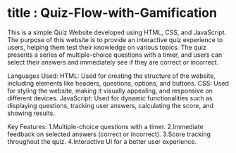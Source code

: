 # title : Quiz-Flow-with-Gamification
This is a simple Quiz Website developed using HTML, CSS, and JavaScript. The purpose of this website is to provide an interactive quiz experience to users, helping them test their knowledge on various topics. The quiz presents a series of multiple-choice questions with a timer, and users can select their answers and immediately see if they are correct or incorrect.

Languages Used:
HTML: Used for creating the structure of the website, including elements like headers, questions, options, and buttons.
CSS: Used for styling the website, making it visually appealing, and responsive on different devices.
JavaScript: Used for dynamic functionalities such as displaying questions, tracking user answers, calculating the score, and showing results.

Key Features:
1.Multiple-choice questions with a timer.
2.Immediate feedback on selected answers (correct or incorrect).
3.Score tracking throughout the quiz.
4.Interactive UI for a better user experience.

